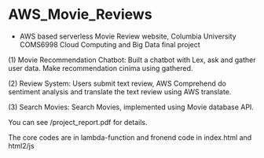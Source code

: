 # AWS_Movie_Reviews

- AWS based serverless Movie Review website, Columbia University COMS6998 Cloud Computing and Big Data final project

(1) Movie Recommendation Chatbot: Built a chatbot with Lex, ask and gather user data. Make recommendation cinima using gathered. 

(2) Review System: Users submit text review, AWS Comprehend do sentiment analysis and translate the text review using AWS translate.

(3) Search Movies: Search Movies, implemented using Movie database API.

You can see /project_report.pdf for details.

The core codes are in lambda-function and fronend code in index.html and html2/js


